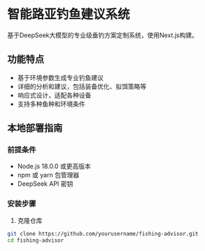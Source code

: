 # 智能路亚钓鱼建议系统

基于DeepSeek大模型的专业级垂钓方案定制系统，使用Next.js构建。

## 功能特点

- 基于环境参数生成专业钓鱼建议
- 详细的分析和建议，包括装备优化、拟饵策略等
- 响应式设计，适配各种设备
- 支持多种鱼种和环境条件

## 本地部署指南

### 前提条件

- Node.js 18.0.0 或更高版本
- npm 或 yarn 包管理器
- DeepSeek API 密钥

### 安装步骤

1. 克隆仓库

```bash
git clone https://github.com/yourusername/fishing-advisor.git
cd fishing-advisor

